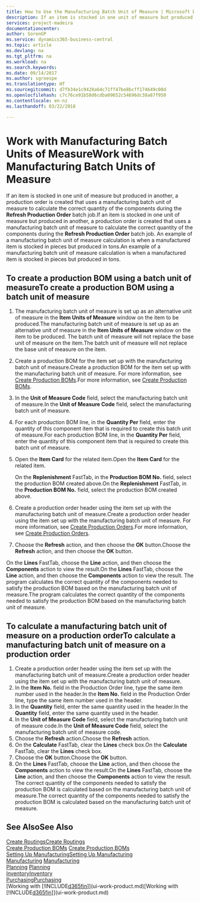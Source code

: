 ```yaml
---
title: How to Use the Manufacturing Batch Unit of Measure | Microsoft Docs
description: If an item is stocked in one unit of measure but produced in another, then the production order must be use a manufacturing batch unit of measure to calculate the correct quantity of components. An example of a manufacturing batch unit of measure calculation is when a manufactured item is stocked in pieces but produced in tons.
services: project-madeira
documentationcenter: 
author: SorenGP
ms.service: dynamics365-business-central
ms.topic: article
ms.devlang: na
ms.tgt_pltfrm: na
ms.workload: na
ms.search.keywords: 
ms.date: 09/14/2017
ms.author: sgroespe
ms.translationtype: HT
ms.sourcegitcommit: d7fb34e1c9428a64c71ff47be8bcff174649c00d
ms.openlocfilehash: c7c76ce91b58d6cdba09652c54696dc38a87f950
ms.contentlocale: en-nz
ms.lasthandoff: 03/22/2018

---
```

# <a name="work-with-manufacturing-batch-units-of-measure"></a><span data-ttu-id="6b7ab-104">Work with Manufacturing Batch Units of Measure</span><span class="sxs-lookup"><span data-stu-id="6b7ab-104">Work with Manufacturing Batch Units of Measure</span></span>
<span data-ttu-id="6b7ab-105">If an item is stocked in one unit of measure but produced in another, a production order is created that uses a manufacturing batch unit of measure to calculate the correct quantity of the components during the **Refresh Production Order** batch job.</span><span class="sxs-lookup"><span data-stu-id="6b7ab-105">If an item is stocked in one unit of measure but produced in another, a production order is created that uses a manufacturing batch unit of measure to calculate the correct quantity of the components during the **Refresh Production Order** batch job.</span></span> <span data-ttu-id="6b7ab-106">An example of a manufacturing batch unit of measure calculation is when a manufactured item is stocked in pieces but produced in tons.</span><span class="sxs-lookup"><span data-stu-id="6b7ab-106">An example of a manufacturing batch unit of measure calculation is when a manufactured item is stocked in pieces but produced in tons.</span></span>  

## <a name="to-create-a-production-bom-using-a-batch-unit-of-measure"></a><span data-ttu-id="6b7ab-107">To create a production BOM using a batch unit of measure</span><span class="sxs-lookup"><span data-stu-id="6b7ab-107">To create a production BOM using a batch unit of measure</span></span>  
1.  <span data-ttu-id="6b7ab-108">The manufacturing batch unit of measure is set up as an alternative unit of measure in the **Item Units of Measure** window on the item to be produced.</span><span class="sxs-lookup"><span data-stu-id="6b7ab-108">The manufacturing batch unit of measure is set up as an alternative unit of measure in the **Item Units of Measure** window on the item to be produced.</span></span> <span data-ttu-id="6b7ab-109">The batch unit of measure will not replace the base unit of measure on the item.</span><span class="sxs-lookup"><span data-stu-id="6b7ab-109">The batch unit of measure will not replace the base unit of measure on the item.</span></span>  
2.  <span data-ttu-id="6b7ab-110">Create a production BOM for the item set up with the manufacturing batch unit of measure.</span><span class="sxs-lookup"><span data-stu-id="6b7ab-110">Create a production BOM for the item set up with the manufacturing batch unit of measure.</span></span> <span data-ttu-id="6b7ab-111">For more information, see [Create Production BOMs](production-how-to-create-production-boms.md).</span><span class="sxs-lookup"><span data-stu-id="6b7ab-111">For more information, see [Create Production BOMs](production-how-to-create-production-boms.md).</span></span>  
3.  <span data-ttu-id="6b7ab-112">In the **Unit of Measure Code** field, select the manufacturing batch unit of measure.</span><span class="sxs-lookup"><span data-stu-id="6b7ab-112">In the **Unit of Measure Code** field, select the manufacturing batch unit of measure.</span></span>  
4.  <span data-ttu-id="6b7ab-113">For each production BOM line, in the **Quantity Per** field, enter the quantity of this component item that is required to create this batch unit of measure.</span><span class="sxs-lookup"><span data-stu-id="6b7ab-113">For each production BOM line, in the **Quantity Per** field, enter the quantity of this component item that is required to create this batch unit of measure.</span></span>  
5.  <span data-ttu-id="6b7ab-114">Open the **Item Card** for the related item.</span><span class="sxs-lookup"><span data-stu-id="6b7ab-114">Open the **Item Card** for the related item.</span></span>  

    <span data-ttu-id="6b7ab-115">On the **Replenishment** FastTab, in the **Production BOM No.** field, select the production BOM created above.</span><span class="sxs-lookup"><span data-stu-id="6b7ab-115">On the **Replenishment** FastTab, in the **Production BOM No.** field, select the production BOM created above.</span></span>  
6.  <span data-ttu-id="6b7ab-116">Create a production order header using the item set up with the manufacturing batch unit of measure.</span><span class="sxs-lookup"><span data-stu-id="6b7ab-116">Create a production order header using the item set up with the manufacturing batch unit of measure.</span></span> <span data-ttu-id="6b7ab-117">For more information, see [Create Production Orders](production-how-to-create-production-orders.md).</span><span class="sxs-lookup"><span data-stu-id="6b7ab-117">For more information, see [Create Production Orders](production-how-to-create-production-orders.md).</span></span>  
7.  <span data-ttu-id="6b7ab-118">Choose the **Refresh** action, and then choose  the **OK** button.</span><span class="sxs-lookup"><span data-stu-id="6b7ab-118">Choose the **Refresh** action, and then choose  the **OK** button.</span></span>  

<span data-ttu-id="6b7ab-119">On the **Lines** FastTab, choose the **Line** action, and then choose the **Components** action to view the result.</span><span class="sxs-lookup"><span data-stu-id="6b7ab-119">On the **Lines** FastTab, choose the **Line** action, and then choose the **Components** action to view the result.</span></span> <span data-ttu-id="6b7ab-120">The program calculates the correct quantity of the components needed to satisfy the production BOM based on the manufacturing batch unit of measure.</span><span class="sxs-lookup"><span data-stu-id="6b7ab-120">The program calculates the correct quantity of the components needed to satisfy the production BOM based on the manufacturing batch unit of measure.</span></span>  

## <a name="to-calculate-a-manufacturing-batch-unit-of-measure-on-a-production-order"></a><span data-ttu-id="6b7ab-121">To calculate a manufacturing batch unit of measure on a production order</span><span class="sxs-lookup"><span data-stu-id="6b7ab-121">To calculate a manufacturing batch unit of measure on a production order</span></span>  
1.  <span data-ttu-id="6b7ab-122">Create a production order header using the item set up with the manufacturing batch unit of measure.</span><span class="sxs-lookup"><span data-stu-id="6b7ab-122">Create a production order header using the item set up with the manufacturing batch unit of measure.</span></span>  
2.  <span data-ttu-id="6b7ab-123">In the **Item No.** field in the Production Order line, type the same item number used in the header.</span><span class="sxs-lookup"><span data-stu-id="6b7ab-123">In the **Item No.** field in the Production Order line, type the same item number used in the header.</span></span>  
3.  <span data-ttu-id="6b7ab-124">In the **Quantity** field, enter the same quantity used in the header.</span><span class="sxs-lookup"><span data-stu-id="6b7ab-124">In the **Quantity** field, enter the same quantity used in the header.</span></span>  
4.  <span data-ttu-id="6b7ab-125">In the **Unit of Measure Code** field, select the manufacturing batch unit of measure code.</span><span class="sxs-lookup"><span data-stu-id="6b7ab-125">In the **Unit of Measure Code** field, select the manufacturing batch unit of measure code.</span></span>  
5.  <span data-ttu-id="6b7ab-126">Choose the **Refresh** action.</span><span class="sxs-lookup"><span data-stu-id="6b7ab-126">Choose the **Refresh** action.</span></span>
6.  <span data-ttu-id="6b7ab-127">On the **Calculate** FastTab, clear the **Lines** check box.</span><span class="sxs-lookup"><span data-stu-id="6b7ab-127">On the **Calculate** FastTab, clear the **Lines** check box.</span></span>  
7.  <span data-ttu-id="6b7ab-128">Choose the **OK** button.</span><span class="sxs-lookup"><span data-stu-id="6b7ab-128">Choose the **OK** button.</span></span>  
8.  <span data-ttu-id="6b7ab-129">On the **Lines** FastTab, choose the **Line** action, and then choose the **Components** action to view the result.</span><span class="sxs-lookup"><span data-stu-id="6b7ab-129">On the **Lines** FastTab, choose the **Line** action, and then choose the **Components** action to view the result.</span></span> <span data-ttu-id="6b7ab-130">The correct quantity of the components needed to satisfy the production BOM is calculated based on the manufacturing batch unit of measure.</span><span class="sxs-lookup"><span data-stu-id="6b7ab-130">The correct quantity of the components needed to satisfy the production BOM is calculated based on the manufacturing batch unit of measure.</span></span>  

## <a name="see-also"></a><span data-ttu-id="6b7ab-131">See Also</span><span class="sxs-lookup"><span data-stu-id="6b7ab-131">See Also</span></span>  
[<span data-ttu-id="6b7ab-132">Create Routings</span><span class="sxs-lookup"><span data-stu-id="6b7ab-132">Create Routings</span></span>](production-how-to-create-routings.md)  
<span data-ttu-id="6b7ab-133">[Create Production BOMs](production-how-to-create-production-boms.md)   </span><span class="sxs-lookup"><span data-stu-id="6b7ab-133">[Create Production BOMs](production-how-to-create-production-boms.md)   </span></span>  
[<span data-ttu-id="6b7ab-134">Setting Up Manufacturing</span><span class="sxs-lookup"><span data-stu-id="6b7ab-134">Setting Up Manufacturing</span></span>](production-configure-production-processes.md)  
<span data-ttu-id="6b7ab-135">[Manufacturing](production-manage-manufacturing.md)  </span><span class="sxs-lookup"><span data-stu-id="6b7ab-135">[Manufacturing](production-manage-manufacturing.md)  </span></span>  
<span data-ttu-id="6b7ab-136">[Planning](production-planning.md) </span><span class="sxs-lookup"><span data-stu-id="6b7ab-136">[Planning](production-planning.md) </span></span>  
[<span data-ttu-id="6b7ab-137">Inventory</span><span class="sxs-lookup"><span data-stu-id="6b7ab-137">Inventory</span></span>](inventory-manage-inventory.md)  
[<span data-ttu-id="6b7ab-138">Purchasing</span><span class="sxs-lookup"><span data-stu-id="6b7ab-138">Purchasing</span></span>](purchasing-manage-purchasing.md)  
<span data-ttu-id="6b7ab-139">[Working with [!INCLUDE[d365fin](includes/d365fin_md.md)]](ui-work-product.md)</span><span class="sxs-lookup"><span data-stu-id="6b7ab-139">[Working with [!INCLUDE[d365fin](includes/d365fin_md.md)]](ui-work-product.md)</span></span>  


